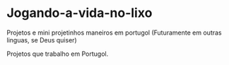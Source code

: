 # Jogando-a-vida-no-lixo
Projetos e mini projetinhos maneiros em portugol (Futuramente em outras linguas, se Deus quiser)

Projetos que trabalho em Portugol.
